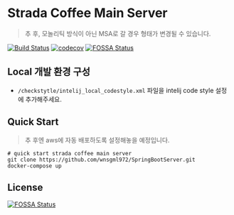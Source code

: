 # Strada Coffee Main Server

> 추 후, 모놀리틱 방식이 아닌 MSA로 갈 경우 형태가 변경될 수 있습니다.

[![Build Status](https://travis-ci.org/wnsgml972/SpringBootServer.svg?branch=master)](https://travis-ci.org/wnsgml972/SpringBootServer)
[![codecov](https://codecov.io/gh/wnsgml972/SpringBootServer/branch/master/graph/badge.svg)](https://codecov.io/gh/wnsgml972/SpringBootServer)
[![FOSSA Status](https://app.fossa.com/api/projects/git%2Bgithub.com%2Fwnsgml972%2FSpringBootServer.svg?type=shield)](https://app.fossa.com/projects/git%2Bgithub.com%2Fwnsgml972%2FSpringBootServer?ref=badge_shield)

## Local 개발 환경 구성

- `/checkstytle/intelij_local_codestyle.xml` 파일을 intelij code style 설정에 추가해주세요.

## Quick Start

> 추 후엔 aws에 자동 배포하도록 설정해놓을 예정입니다.

```shell script
# quick start strada coffee main server
git clone https://github.com/wnsgml972/SpringBootServer.git
docker-compose up
```


## License
[![FOSSA Status](https://app.fossa.com/api/projects/git%2Bgithub.com%2Fwnsgml972%2FSpringBootServer.svg?type=large)](https://app.fossa.com/projects/git%2Bgithub.com%2Fwnsgml972%2FSpringBootServer?ref=badge_large)